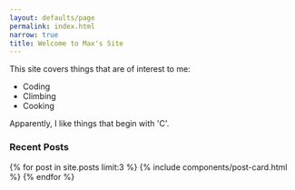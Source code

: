 ```yaml
---
layout: defaults/page
permalink: index.html
narrow: true
title: Welcome to Max's Site
---
```


This site covers things that are of interest to me:
- Coding
- Climbing
- Cooking

Apparently, I like things that begin with 'C'.

### Recent Posts

{% for post in site.posts limit:3 %}
{% include components/post-card.html %}
{% endfor %}


